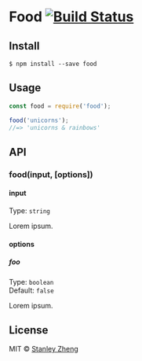 # Food [![Build Status](https://travis-ci.org/stanzhengdev/Food.svg?branch=master)](https://travis-ci.org/stanzhengdev/Food)

>


## Install

```
$ npm install --save food
```


## Usage

```js
const food = require('food');

food('unicorns');
//=> 'unicorns & rainbows'
```


## API

### food(input, [options])

#### input

Type: `string`

Lorem ipsum.

#### options

##### foo

Type: `boolean`<br>
Default: `false`

Lorem ipsum.


## License

MIT © [Stanley Zheng](https://github.com/stanzheng)
